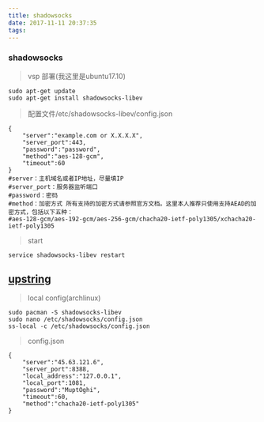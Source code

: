 ```yaml
---
title: shadowsocks
date: 2017-11-11 20:37:35
tags:
---
```

### shadowsocks
> vsp 部署(我这里是ubuntu17.10)

```
sudo apt-get update
sudo apt-get install shadowsocks-libev
```
> 配置文件/etc/shadowsocks-libev/config.json  
<!--more-->
```
{
	"server":"example.com or X.X.X.X",
	"server_port":443,
	"password":"password",
	"method":"aes-128-gcm",
	"timeout":60
}   
#server：主机域名或者IP地址，尽量填IP
#server_port：服务器监听端口
#password：密码
#method：加密方式 所有支持的加密方式请参照官方文档。这里本人推荐只使用支持AEAD的加密方式，包括以下五种：
#aes-128-gcm/aes-192-gcm/aes-256-gcm/chacha20-ietf-poly1305/xchacha20-ietf-poly1305
```
> start  

```
service shadowsocks-libev restart
```
[upstring](https://cokebar.info/archives/767)
---

> local config(archlinux)  

```
sudo pacman -S shadowsocks-libev
sudo nano /etc/shadowsocks/config.json
ss-local -c /etc/shadowsocks/config.json
```
> config.json  

```
{
    "server":"45.63.121.6",
    "server_port":8388,
    "local_address":"127.0.0.1",
    "local_port":1081,
    "password":"MuptOghi",
    "timeout":60,
    "method":"chacha20-ietf-poly1305"
}
```
